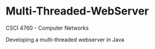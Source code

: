 # Multi-Threaded-WebServer

CSCI 4760 - Computer Networks

Developing a multi-threaded webserver in Java
